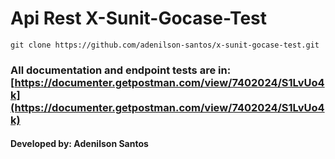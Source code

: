 # Api Rest X-Sunit-Gocase-Test

`git clone https://github.com/adenilson-santos/x-sunit-gocase-test.git`

### All documentation and endpoint tests are in: [https://documenter.getpostman.com/view/7402024/S1LvUo4k](https://documenter.getpostman.com/view/7402024/S1LvUo4k)

#### Developed by: Adenilson Santos